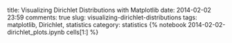 title: Visualizing Dirichlet Distributions with Matplotlib
date:  2014-02-02 23:59
comments: true
slug: visualizing-dirichlet-distributions
tags: matplotlib, Dirichlet, statistics
category: statistics
{% notebook 2014-02-02-dirichlet_plots.ipynb cells[1:] %}

